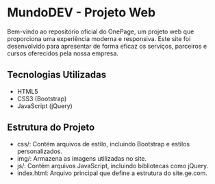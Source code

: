 # MundoDEV - Projeto Web
 Bem-vindo ao repositório oficial do OnePage, um projeto web que proporciona uma experiência moderna e responsiva. Este site foi desenvolvido para apresentar de forma eficaz os serviços, parceiros e cursos oferecidos pela nossa empresa.

## Tecnologias Utilizadas

- HTML5
- CSS3 (Bootstrap)
- JavaScript (jQuery)

## Estrutura do Projeto
- css/: Contém arquivos de estilo, incluindo Bootstrap e estilos personalizados.
- img/: Armazena as imagens utilizadas no site.
- js/: Contém arquivos JavaScript, incluindo bibliotecas como jQuery.
- index.html: Arquivo principal que define a estrutura do site.ge.com.

